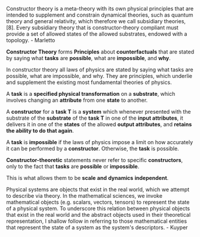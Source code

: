 Constructor theory is a meta-theory with its own physical principles that are intended to supplement and constrain dynamical theories, such as quantum theory and general relativity, which therefore we call subsidiary theories, [8]. Every subsidiary theory that is constructor-theory compliant must provide a set of allowed states of the allowed substrates, endowed with a topology. - Marletto

**Constructor Theory** forms **Principles** about **counterfactuals** that are stated by saying what **tasks** are **possible**, what are **impossible**, and **why**.

In constructor theory all laws of physics are stated by saying what tasks are possible, what are impossible, and why. They are principles, which underlie and supplement the existing most fundamental theories of physics.

A **task** is a
**specified physical transformation** on a **substrate**,
which involves changing an **attribute** from one **state** to another.

A **constructor** for a **task T**
is a **system** which whenever presented 
with the substrate of the **substrate** of the **task T**
in one of the **input attributes**,
it delivers it in one of the **states** 
of the allowed **output attributes**,
and **retains the ability to do that again**.

A **task**
is **impossible**
if the laws of physics impose a limit on how accurately 
it can be performed by a **constructor**.
Otherwise,
  the **task** is possible.

**Constructor-theoretic** statements
never refer to specific **constructors**,
only to the fact that 
**tasks** are **possible** or **impossible**.

This is what allows them to be **scale** **and** **dynamics** **independent**.

Physical systems are objects that exist in the real world, 
which we attempt to describe via theory.
In the mathematical sciences, 
we invoke mathematical objects (e.g. scalars, vectors, tensors)
to represent the state of a physical system.
To underscore this relation between
physical objects that exist in the real world
and the
abstract objects used in their theoretical representation,
I shallow follow in referring to those
mathematical entities that represent the state of a system as the system's descriptors.  - Kuyper



